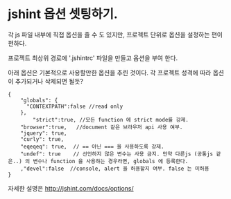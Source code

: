 # jshint 옵션 셋팅하기.

각 js 파일 내부에 직접 옵션을 줄 수 도 있지만, 프로젝트 단위로 옵션을 설정하는 편이 편하다.

프로젝트 최상위 경로에 '.jshintrc' 파일을 만들고 옵션을 부여 한다.

아래 옵션은 기본적으로 사용할만한 옵션을 추린 것이다. 각 프로젝트 성격에 따라 옵션이 추가되거나 삭제되면 될듯?

```
{
    "globals": {
      "CONTEXTPATH":false //read only
    },
        "strict":true, //모든 function 에 strict mode를 강제.
    "browser":true,   //document 같은 브라우저 api 사용 여부.
    "jquery": true,   
    "curly": true,    
    "eqeqeq": true,  // == 아닌 === 을 사용하도록 강제.
    "undef": true    // 선언하지 않은 변수는 사용 금지. 만약 다른js (공통js 같은..) 의 변수나 function 을 사용하는 경우라면, globals 에 등록한다.
    ,"devel":false  //console, alert 을 허용할지 여부. false 는 미허용
}
```

자세한 설명은 http://jshint.com/docs/options/
